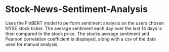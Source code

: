 # Stock-News-Sentiment-Analysis
Uses the FinBERT model to perform sentiment analysis on the users chosen NYSE stock ticker. The average sentiment each day over the last 14 days is then compared to the stock price. The stocks average sentiment and Pearson correlation coefficient is displayed, along with a csv of the data used for manual analysis.
